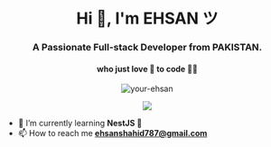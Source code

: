 <h1 align="center">Hi 👋, I'm EHSAN ツ</h1>
<h3 align="center">A Passionate Full-stack Developer from PAKISTAN.</h3>
<h4 align="center">who just love 💖 to code 👨‍💻</h4>

<p align="center"> <img src="https://komarev.com/ghpvc/?username=your-ehsan&label=Profile%20views&color=0e75b6&style=flat" alt="your-ehsan" /> </p>

<p align="center"><img src="https://i.pinimg.com/originals/e4/26/70/e426702edf874b181aced1e2fa5c6cde.gif"></p>

- 🌱 I’m currently learning **NestJS 🚀**
- 📫 How to reach me **ehsanshahid787@gmail.com**
